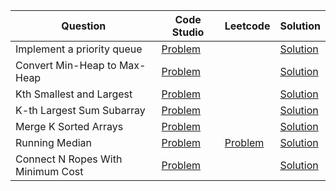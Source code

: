 | Question                          | Code Studio                                                                                                                                         | Leetcode                                                              | Solution                                |
| --------------------------------- | --------------------------------------------------------------------------------------------------------------------------------------------------- | --------------------------------------------------------------------- | --------------------------------------- |
| Implement a priority queue        | [Problem](https://www.codingninjas.com/studio/problems/implement-a-priority-queue-using-heap-and-also-implement-getmaxelement-in-the-queue_1743878) |                                                                       | [Solution](ImplementPriorityQueue.java) |
| Convert Min-Heap to Max-Heap      | [Problem](https://www.codingninjas.com/studio/problems/convert-min-heap-to-max-heap_630293)                                                         |                                                                       | [Solution](MinHeapToMaxHeap.java)       |
| Kth Smallest and Largest          | [Problem](https://www.codingninjas.com/studio/problems/kth-smallest-and-largest-element-of-array_1115488)                                           |                                                                       | [Solution](KSmallestAndLargest.java)    |
| K-th Largest Sum Subarray         | [Problem](https://www.codingninjas.com/studio/problems/k-th-largest-sum-contiguous-subarray_920398)                                                 |                                                                       | [Solution](KthLargestSubArraySum.java)  |
| Merge K Sorted Arrays             | [Problem](https://www.codingninjas.com/studio/problems/merge-k-sorted-arrays_975379)                                                                |                                                                       | [Solution](MergeKSortedArray.java)      |
| Running Median                    | [Problem](https://www.codingninjas.com/studio/problems/running-median_625409)                                                                       | [Problem](https://leetcode.com/problems/find-median-from-data-stream) | [Solution](RunningMedian.java)          |
| Connect N Ropes With Minimum Cost | [Problem](https://www.codingninjas.com/studio/problems/connect-n-ropes-with-minimum-cost_630476)                                                    |                                                                       | [Solution](ConnectNRopes.java)          |
